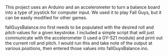 This project uses an Arduino and an accelerometer to turn a balance board into a type of joystick for computer input. We used it to play Fall Guys, but it can be easily modified for other games.

fallGuysBalance.ino first needs to be populated with the desired roll and pitch values for a given keystroke. I included a simple script that will just communicate with the accelerometer (I used a GY-521 module) and print out the current roll and pitch. I would run this and take note of the output at various positions, then entered those values into fallGuysBalance.ino.
